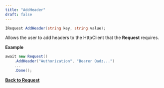 ```yaml
---
title: "AddHeader"
draft: false
---
```


``` csharp
IRequest AddHeader(string key, string value);
```

Allows the user to add headers to the HttpClient that the **Request** requires.

**Example**

``` csharp
await new Request()
    .AddHeader("Authorization", "Bearer Qadz...")
    ...
    .Done();
```

**[Back to Request](/api/request)**
